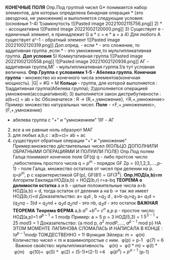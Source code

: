 **КОНЕЧНЫЕ ПОЛЯ**
Опр.Под группой чисел G* понимается набор элементов, для которых определена бинарная операция * (это звездочка, не умножение) и выполняется следующие условия:  (основные 1-4)
1)замкнутость
![[Pasted image 20221002115756.png]]
2) * - ассоциативна
![[Pasted image 20221002120000.png]]
3) Существует е - единичный элемент, е принадлежит G 
а * с = е * а = а
4) Для любого А существует а^-1 - обратный элемент 
![[Pasted image 20221002120319.png]]
Доп.опред. - если * - это сложение, то аддитивная группа ,если * - это умножение,то мультипликативная группа.
**Доп условия**
5) Коммутативная группа
![[Pasted image 20221002120558.png]]
![[Pasted image 20221002120936.png]]
АГ - аддитивная группа,МГ - мультипликативная гурппа.1/а тут условная величина.
**Опр.Группа с условиями 1-5 - Абелева группа.
Конечная группа** - множество из конечного числа элементов(конечная мощность).
|G| = #G = M
**Кольцо** - группа, для которой выполняется :
1)аддитивная группа(Абелева группа);
2)дополняется операцией умножение(ассоциативной);
3) выполняется закон дистрибутивности : a(b+c) = ab + bc
Обозначатеся : R -> {R,+,умножение}, <R,+,умножение>
Пример: множество натуральных чисел.
**Поле** - <F,+,умножениею>,{F,+,умножение}
- абелева группа  с "+" и "умножением"
1)F - АГ
2) все а не равные ноль образуют МАГ
3) для любых a,b,c : a(b+c)= ab + ac
4) существуют обратные операции "+" и "умножение"
   Пример:множество дйствительных чисел
(КОЛЬЦО ДОПОЛНИЛИ ОБРАТНЫМИ ОПЕРАЦИЯМИ И ПОЛУИЛИ ПОЛЕ)
Опр.Под полем Галца понимают конечное поле GF(q)
q - либо протсое число ,либостепень простого числа
q = $p^m$ - порядок GF
Zp = {0,1,2,3,....,p-1} - поле Галца.
множество остатков от чисел при делении на р.
q=$p^m$, p c характеристикой GF(p), GF(81) = GF($3^4$).
**Опр.НОД(a,b)=m**
Алгоритм Евклида:НОД(a,b) = НОД(b,r)
r=a-bq
**ТЕОРЕМА о делимости остатка**
a и b - целые  положительные числа a>b
НОД(a,b) = d, тогда остаток от деления a на b -> так же имеет НОД(b,r)=d
Доказательство:
a= $q_1$d , b =$q_2$ d , a>b-$q_1$>$q_2$
a= $q_1$d = ($q_2$n$q-3$)d = $q_2$nd + $q_3$d
$q_2nd$ - это  nb,
$q_3d$ -  это остаток
**ВАЖНАЯ ТЕОРЕМА**
**Теорема ФЕРМА** 
a,b
$a^n$ +$b^n$= $c^n$
a,p p - простое число: НОД(a,p)=1
$a^{p-1}$ = 1 modp
Пример: a = 5 p = 3 НОД(5,3) = 1
$5^{3-1}$ = 25 $mod3$ = 1
Доказательство:
{a mod p, $a^2$ modP,...., $a^{p-1}$ mod p}
НА ЭТОМ МОМЕНТЕ ЛАПИНОВА СЛОМАЛАСЬ И НАПИСАЛА В КОНЦЕ : 
!$a^{p-1}modp$ ТОЖДЕСТВЕННО = 1!
Функция Эйлера:
m =  φ(n)
Количество чисел < m и взаимнопростые с ним.
 φ(p) = p-1
  φ(7) = 6
  Важное свойство: мультипликативность
   φ(n) =  φ(l * m) = φ(l) *  φ(m)
   φ(10)=  φ(5) *  φ(2) = (5-1)*(2-1) =4
   φ($p^α$) = $p^{α-1}$ (p-1)
